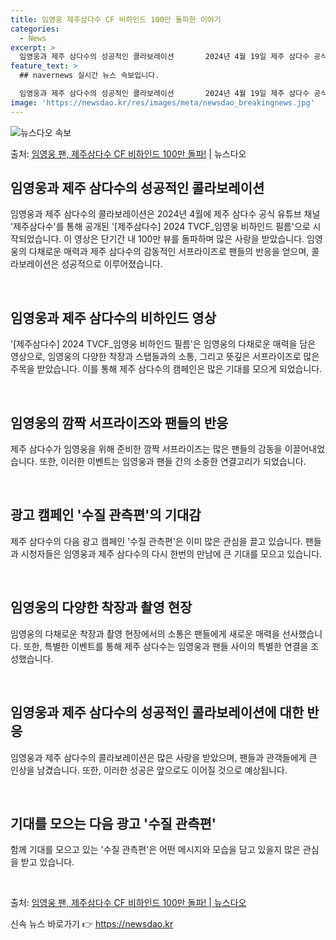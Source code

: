 ```yaml
---
title: 임영웅 제주삼다수 CF 비하인드 100만 돌파한 이야기
categories:
  - News
excerpt: >
  임영웅과 제주 삼다수의 성공적인 콜라보레이션       2024년 4월 19일 제주 삼다수 공식 유튜브 채널…
feature_text: >
  ## navernews 실시간 뉴스 속보입니다.

  임영웅과 제주 삼다수의 성공적인 콜라보레이션       2024년 4월 19일 제주 삼다수 공식 유튜브 채널…
image: 'https://newsdao.kr/res/images/meta/newsdao_breakingnews.jpg'
---
```


![뉴스다오 속보](https://newsdao.kr/res/images/meta/newsdao_breakingnews.jpg)

<p>출처: <a href="https://newsdao.kr/4654" rel="dofollow">임영웅 팬, 제주삼다수 CF 비하인드 100만 돌파!</a> | 뉴스다오</p>

<h2 data-ke-size="size26">임영웅과 제주 삼다수의 성공적인 콜라보레이션</h2>
임영웅과 제주 삼다수의 콜라보레이션은 2024년 4월에 제주 삼다수 공식 유튜브 채널 '제주삼다수'를 통해 공개된 '[제주삼다수] 2024 TVCF_임영웅 비하인드 필름'으로 시작되었습니다. 이 영상은 단기간 내 100만 뷰를 돌파하며 많은 사랑을 받았습니다. 임영웅의 다채로운 매력과 제주 삼다수의 감동적인 서프라이즈로 팬들의 반응을 얻으며, 콜라보레이션은 성공적으로 이루어졌습니다.

<p data-ke-size="size16">&nbsp;</p>

<h2 data-ke-size="size24">임영웅과 제주 삼다수의 비하인드 영상</h2>
'[제주삼다수] 2024 TVCF_임영웅 비하인드 필름'은 임영웅의 다채로운 매력을 담은 영상으로, 임영웅의 다양한 착장과 스탭들과의 소통, 그리고 뜻깊은 서프라이즈로 많은 주목을 받았습니다. 이를 통해 제주 삼다수의 캠페인은 많은 기대를 모으게 되었습니다.

<p data-ke-size="size16">&nbsp;</p>

<h2 data-ke-size="size24">임영웅의 깜짝 서프라이즈와 팬들의 반응</h2>
제주 삼다수가 임영웅을 위해 준비한 깜짝 서프라이즈는 많은 팬들의 감동을 이끌어내었습니다. 또한, 이러한 이벤트는 임영웅과 팬들 간의 소중한 연결고리가 되었습니다.

<p data-ke-size="size16">&nbsp;</p>

<h2 data-ke-size="size24">광고 캠페인 '수질 관측편'의 기대감</h2>
제주 삼다수의 다음 광고 캠페인 '수질 관측편'은 이미 많은 관심을 끌고 있습니다. 팬들과 시청자들은 임영웅과 제주 삼다수의 다시 한번의 만남에 큰 기대를 모으고 있습니다.

<p data-ke-size="size16">&nbsp;</p>

<h2 data-ke-size="size24">임영웅의 다양한 착장과 촬영 현장</h2>
임영웅의 다채로운 착장과 촬영 현장에서의 소통은 팬들에게 새로운 매력을 선사했습니다. 또한, 특별한 이벤트를 통해 제주 삼다수는 임영웅과 팬들 사이의 특별한 연결을 조성했습니다.

<p data-ke-size="size16">&nbsp;</p>

<h2 data-ke-size="size24">임영웅과 제주 삼다수의 성공적인 콜라보레이션에 대한 반응</h2>
임영웅과 제주 삼다수의 콜라보레이션은 많은 사랑을 받았으며, 팬들과 관객들에게 큰 인상을 남겼습니다. 또한, 이러한 성공은 앞으로도 이어질 것으로 예상됩니다.

<p data-ke-size="size16">&nbsp;</p>

<h2 data-ke-size="size24">기대를 모으는 다음 광고 '수질 관측편'</h2>
함께 기대를 모으고 있는 '수질 관측편'은 어떤 메시지와 모습을 담고 있을지 많은 관심을 받고 있습니다.

<p data-ke-size="size16">&nbsp;</p>

출처: <a href="https://newsdao.kr/4654" target="_blank">임영웅 팬, 제주삼다수 CF 비하인드 100만 돌파! | 뉴스다오</a> 

신속 뉴스 바로가기 👉 <a href="https://newsdao.kr" rel="dofollow">https://newsdao.kr</a>


